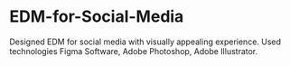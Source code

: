 # EDM-for-Social-Media
Designed EDM for social media with visually appealing experience. Used technologies Figma Software, Adobe Photoshop, Adobe Illustrator.
